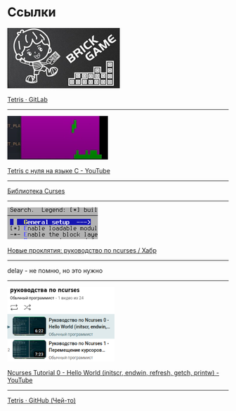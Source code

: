 # Ссылки

![git_game.png](_img_Tetris/git_game.png)

[Tetris · GitLab](https://repos.21-school.ru/students/C7_BrickGame_v1.0.ID_1449897/gentrifr_student.21_school.ru/C7_BrickGame_v1.0-1)

---

![game_2.png](_img_Tetris/game_2.png)

[Tetris с нуля на языке C - YouTube](https://www.youtube.com/watch?v=9FU90CGSZpU)

---

[Библиотека Curses](https://www.ibm.com/docs/ru/aix/7.2?topic=concepts-curses-library)

---

![nc_1.png](_img_Tetris/nc_1.png)

[Новые проклятия: руководство по ncurses &#x2F; Хабр](https://habr.com/ru/articles/778040/)

---

delay - не помню, но это нужно

---

<img src="_img_Tetris/scr_1.png" title="" alt="scr_1.png" width="244">

[Ncurses Tutorial 0 - Hello World (initscr, endwin, refresh, getch, printw) - YouTube](https://www.youtube.com/watch?v=lV-OPQhPvSM&list=PL2U2TQ__OrQ8jTf0_noNKtHMuYlyxQl4v&index=1)

---
[Tetris · GitHub (Чей-то)](https://github.com/amareigi/school21-Tetris/tree/main)